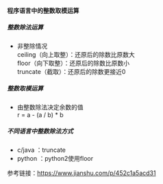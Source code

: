 #### 程序语言中的整数取模运算
##### 整数除法运算
* 非整除情况  
    ceiling（向上取整）：还原后的除数比原数大  
    floor（向下取整）：还原后的除数比原数小  
    truncate（截取）：还原后的除数更接近0  
##### 整数取模运算
* 由整数除法决定余数的值  
    r = a - (a / b) * b  
##### 不同语言中整数除法方式
* c/java ：truncate  
* python ：python2使用floor  

参考链接：https://www.jianshu.com/p/452c1a5acd31
